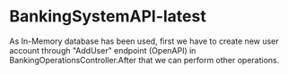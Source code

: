 # BankingSystemAPI-latest
As In-Memory database has been used, first we have to create new user account through "AddUser" endpoint (OpenAPI) in BankingOperationsController.After that we can perform other operations.
